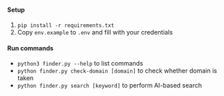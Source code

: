 #### Setup
1. `pip install -r requirements.txt`
2. Copy `env.example` to `.env` and fill with your credentials

#### Run commands

- `python3 finder.py --help` to list commands
- `python finder.py check-domain [domain]` to check whether domain is taken
- `python finder.py search [keyword]` to perform AI-based search